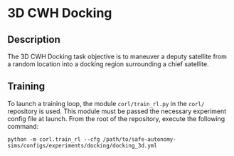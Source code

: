 # 3D CWH Docking

## Description

The 3D CWH Docking task objective is to maneuver a deputy
satellite from a random location into a docking region 
surrounding a chief satellite.

## Training

To launch a training loop, the module `corl/train_rl.py` in the `corl/` repository 
is used. This module must be passed the necessary experiment config file at launch. 
From the root of the repository, execute the following command:

```commandline
python -m corl.train_rl --cfg /path/to/safe-autonomy-sims/configs/experiments/docking/docking_3d.yml
```